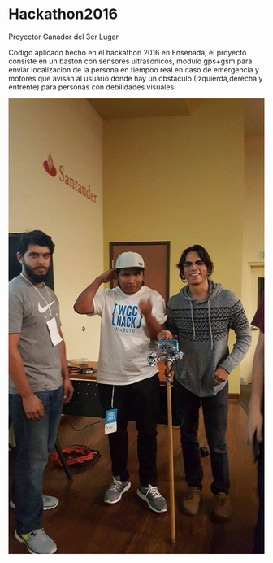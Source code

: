 # Hackathon2016
Proyector Ganador del 3er Lugar

Codigo aplicado hecho en el hackathon 2016 en Ensenada, el proyecto consiste en un baston con sensores ultrasonicos, modulo gps+gsm para enviar localizacion de la persona en tiempoo real en caso de emergencia y motores que avisan al usuario donde hay un obstaculo (Izquierda,derecha y enfrente) para personas con debilidades visuales.


![Screenshot](HackEnsenada.png)

